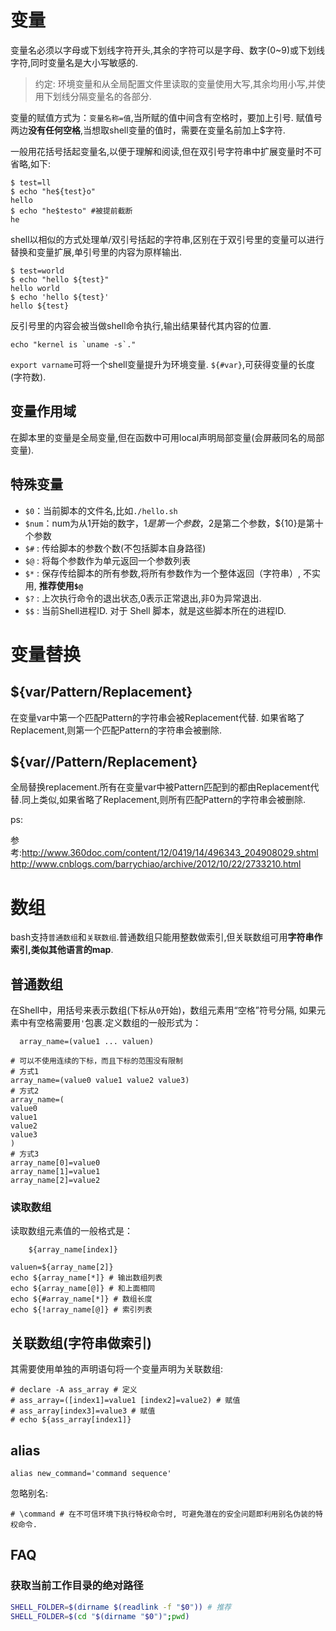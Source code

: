 # 变量

变量名必须以字母或下划线字符开头,其余的字符可以是字母、数字(0~9)或下划线字符,同时变量名是大小写敏感的.

> 约定: 环境变量和从全局配置文件里读取的变量使用大写,其余均用小写,并使用下划线分隔变量名的各部分.

变量的赋值方式为：`变量名称=值`,当所赋的值中间含有空格时，要加上引号.
赋值号两边**没有任何空格**,当想取shell变量的值时，需要在变量名前加上$字符.

一般用花括号括起变量名,以便于理解和阅读,但在双引号字符串中扩展变量时不可省略,如下:

    $ test=ll
    $ echo "he${test}o"
    hello
    $ echo "he$testo" #被提前截断
    he

shell以相似的方式处理单/双引号括起的字符串,区别在于双引号里的变量可以进行替换和变量扩展,单引号里的内容为原样输出.

    $ test=world
    $ echo "hello ${test}"
    hello world
    $ echo 'hello ${test}'
    hello ${test}

反引号里的内容会被当做shell命令执行,输出结果替代其内容的位置.

    echo "kernel is `uname -s`."

`export varname`可将一个shell变量提升为环境变量.
`${#var}`,可获得变量的长度(字符数).

## 变量作用域

在脚本里的变量是全局变量,但在函数中可用local声明局部变量(会屏蔽同名的局部变量).

## 特殊变量

- `$0`：当前脚本的文件名,比如`./hello.sh`
- `$num`：num为从1开始的数字，$1是第一个参数，$2是第二个参数，${10}是第十个参数
- `$#` : 传给脚本的参数个数(不包括脚本自身路径)
- `$@` : 将每个参数作为单元返回一个参数列表
- `$*` : 保存传给脚本的所有参数,将所有参数作为一个整体返回（字符串）, 不实用, **推荐使用`$@`**
- `$?` : 上次执行命令的退出状态,0表示正常退出,非0为异常退出.
- `$$` :  当前Shell进程ID. 对于 Shell 脚本，就是这些脚本所在的进程ID.

# 变量替换
## ${var/Pattern/Replacement}

在变量var中第一个匹配Pattern的字符串会被Replacement代替. 如果省略了Replacement,则第一个匹配Pattern的字符串会被删除.

## ${var//Pattern/Replacement}
全局替换replacement.所有在变量var中被Pattern匹配到的都由Replacement代替.同上类似,如果省略了Replacement,则所有匹配Pattern的字符串会被删除.


ps:

参考:http://www.360doc.com/content/12/0419/14/496343_204908029.shtml
http://www.cnblogs.com/barrychiao/archive/2012/10/22/2733210.html

# 数组

bash支持`普通数组`和`关联数组`.普通数组只能用整数做索引,但关联数组可用**字符串作索引,类似其他语言的map**.

## 普通数组

在Shell中，用括号来表示数组(下标从`0`开始)，数组元素用“空格”符号分隔, 如果元素中有空格需要用`'`包裹.定义数组的一般形式为：
```shell
  array_name=(value1 ... valuen)
```
```shell
# 可以不使用连续的下标，而且下标的范围没有限制
# 方式1
array_name=(value0 value1 value2 value3)
# 方式2
array_name=(
value0
value1
value2
value3
)
# 方式3
array_name[0]=value0
array_name[1]=value1
array_name[2]=value2
```

### 读取数组

读取数组元素值的一般格式是：
```shell
    ${array_name[index]}
```
```shell
valuen=${array_name[2]}
echo ${array_name[*]} # 输出数组列表
echo ${array_name[@]} # 和上面相同
echo ${#array_name[*]} # 数组长度
echo ${!array_name[@]} # 索引列表
```

## 关联数组(字符串做索引)

其需要使用单独的声明语句将一个变量声明为关联数组:

    # declare -A ass_array # 定义
    # ass_array=([index1]=value1 [index2]=value2) # 赋值
    # ass_array[index3]=value3 # 赋值
    # echo ${ass_array[index1]}

## alias
```
alias new_command='command sequence'
```

忽略别名:
```
# \command # 在不可信环境下执行特权命令时, 可避免潜在的安全问题即利用别名伪装的特权命令.
```

## FAQ
### 获取当前工作目录的绝对路径
```bash
SHELL_FOLDER=$(dirname $(readlink -f "$0")) # 推荐
SHELL_FOLDER=$(cd "$(dirname "$0")";pwd)
```